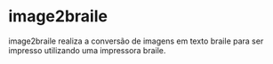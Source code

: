 # image2braile
image2braile realiza a conversão de imagens em texto braile para ser impresso utilizando uma impressora braile.
